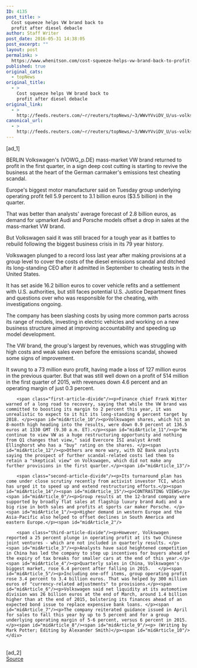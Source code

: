 ```yaml
---
ID: 4135
post_title: >
  Cost squeeze helps VW brand back to
  profit after diesel debacle
author: Staff Writer
post_date: 2016-05-31 14:38:05
post_excerpt: ""
layout: post
permalink: >
  https://www.whenitson.com/cost-squeeze-helps-vw-brand-back-to-profit-after-diesel-debacle/
published: true
original_cats:
  - topNews
original_title:
  - >
    Cost squeeze helps VW brand back to
    profit after diesel debacle
original_link:
  - >
    http://feeds.reuters.com/~r/reuters/topNews/~3/WWvYVviDV_U/us-volkswagen-results-idUSKCN0YM0LK
canonical_url:
  - >
    http://feeds.reuters.com/~r/reuters/topNews/~3/WWvYVviDV_U/us-volkswagen-results-idUSKCN0YM0LK
---
```

 [ad_1]
<br><div id="articleText">
<span id="midArticle_start"/>

<span id="midArticle_0"/><span class="focusParagraph" readability="5"><p><span class="articleLocation">BERLIN</span> Volkswagen's (<span id="symbol_VOWG_p.DE_0">VOWG_p.DE</span>) mass-market VW brand returned to profit in the first quarter, in a sign deep cost cutting is starting to revive the business at the heart of the German carmaker's emissions test cheating scandal. </p></span><span id="midArticle_1"/><p>Europe's biggest motor manufacturer said on Tuesday group underlying operating profit fell 5.9 percent to 3.1 billion euros ($3.5 billion) in the quarter. </p><span id="midArticle_2"/><p>That was better than analysts' average forecast of 2.8 billion euros, as demand for upmarket Audi and Porsche models offset a drop in sales at the mass-market VW brand. </p><span id="midArticle_3"/><p>But Volkswagen said it was still braced for a tough year as it battles to rebuild following the biggest business crisis in its 79 year history. </p><span id="midArticle_4"/><p>Volkswagen plunged to a record loss last year after making provisions at a group level to cover the costs of the diesel emissions scandal and ditched its long-standing CEO after it admitted in September to cheating tests in the United States. </p><span id="midArticle_5"/><p>It has set aside 16.2 billion euros to cover vehicle refits and a settlement with U.S. authorities, but still faces potential U.S. Justice Department fines and questions over who was responsible for the cheating, with investigations ongoing. </p><span id="midArticle_6"/><p>The company has been slashing costs by using more common parts across its range of models, investing in electric vehicles and working on a new business structure aimed at improving accountability and speeding up model development. </p><span id="midArticle_7"/><p>The VW brand, the group's largest by revenues, which was struggling with high costs and weak sales even before the emissions scandal, showed some signs of improvement. </p><span id="midArticle_8"/><p>It swung to a 73 million euro profit, having made a loss of 127 million euros in the previous quarter. But that was still well down on a profit of 514 million in the first quarter of 2015, with revenues down 4.6 percent and an operating margin of just 0.3 percent.</p><span id="midArticle_9"/>
        
        <span class="first-article-divide"/><p>Finance chief Frank Witter warned of a long road to recovery, saying that while the VW brand was committed to boosting its margin to 2 percent this year, it was unrealistic to expect to it hit its long-standing 6 percent target by 2018. </p><span id="midArticle_10"/><p>Volkswagen shares, which hit an 8-month high heading into the results, were down 0.9 percent at 136.5 euros at 1330 GMT (9.30 a.m. ET).</p><span id="midArticle_11"/><p>"We continue to view VW as a huge restructuring opportunity and nothing from Q1 changes that view," said Evercore ISI analyst Arndt Ellinghorst who has a "buy" rating on the shares. </p><span id="midArticle_12"/><p>Others are more wary, with DZ Bank analysts saying the prospect of further scandal-related costs led them to retain a "skeptical view" on Volkswagen, which did not make any further provisions in the first quarter.</p><span id="midArticle_13"/>
        
        <span class="second-article-divide"/><p>Its turnaround plan has come under close scrutiny recently from activist investor TCI, which has urged it to speed up and extend restructuring efforts.</p><span id="midArticle_14"/><span id="midArticle_15"/><p>CONTRASTING VIEWS</p><span id="midArticle_0"/><p>Group results at the 12-brand company were supported by broadly flat sales at flagship luxury brand Audi and a big rise in both sales and profits at sports car maker Porsche. </p><span id="midArticle_1"/><p>Higher demand in western Europe and the Asia-Pacific also helped to offset declines in South America and eastern Europe.</p><span id="midArticle_2"/>
        
        <span class="third-article-divide"/><p>However, Volkswagen reported a 25 percent plunge in operating profit at its two Chinese joint ventures - which are not included in quarterly results. </p><span id="midArticle_3"/><p>Analysts have said heightened competition in China has led the company to step up incentives for buyers ahead of the expiry of tax breaks for smaller cars at the end of this year.</p><span id="midArticle_4"/><p>Quarterly sales in China, Volkswagen's biggest market, rose 6.4 percent after falling in 2015.   </p><span id="midArticle_5"/><p>Including one-off items, group operating profit rose 3.4 percent to 3.4 billion euros. That was helped by 300 million euros of "currency-related adjustments" to provisions.</p><span id="midArticle_6"/><p>Volkswagen said net liquidity at its automotive division was 26 billion euros at the end of March, around 1.4 billion higher than at the end of 2015, bolstering its finances ahead of an expected bond issue to replace expensive bank loans. </p><span id="midArticle_7"/><p>The company reiterated guidance issued in April for sales to fall this year by up to 5 percent and for a group underlying operating margin of 5-6 percent, versus 6 percent in 2015.</p><span id="midArticle_8"/><span id="midArticle_9"/><p> (Writing by Mark Potter; Editing by Alexander Smith)</p><span id="midArticle_10"/></div>
<br>[ad_2]
<br><a href="http://feeds.reuters.com/~r/reuters/topNews/~3/WWvYVviDV_U/us-volkswagen-results-idUSKCN0YM0LK">Source </a>